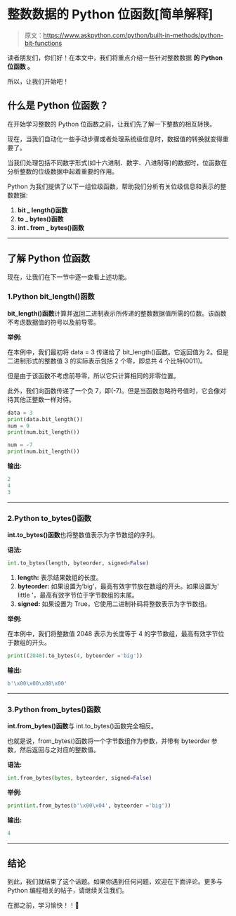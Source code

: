 # 整数数据的 Python 位函数[简单解释]

> 原文：<https://www.askpython.com/python/built-in-methods/python-bit-functions>

读者朋友们，你们好！在本文中，我们将重点介绍一些针对整数数据 **的 **Python 位函数** **。****

所以，让我们开始吧！

## 什么是 Python 位函数？

在开始学习整数的 Python 位函数之前，让我们先了解一下整数的相互转换。

现在，当我们自动化一些手动步骤或者处理系统级信息时，数据值的转换就变得重要了。

当我们处理包括不同数字形式(如十六进制、数字、八进制等)的数据时，位函数在分析整数的位级数据中起着重要的作用。

Python 为我们提供了以下一组位级函数，帮助我们分析有关位级信息和表示的整数数据:

1.  **bit _ length()函数**
2.  **to _ bytes()函数**
3.  **int . from _ bytes()函数**

* * *

## 了解 Python 位函数

现在，让我们在下一节中逐一查看上述功能。

### 1.Python bit_length()函数

**bit_length()函数**计算并返回二进制表示所传递的整数数据值所需的位数。该函数不考虑数据值的符号以及前导零。

**举例:**

在本例中，我们最初将 data = 3 传递给了 bit_length()函数。它返回值为 2。但是二进制形式的整数值 3 的实际表示包括 2 个零，即总共 4 个比特(0011)。

但是由于该函数不考虑前导零，所以它只计算相同的非零位置。

此外，我们向函数传递了一个负 7，即(-7)。但是当函数忽略符号值时，它会像对待其他正整数一样对待。

```py
data = 3
print(data.bit_length()) 
num = 9
print(num.bit_length())

num = -7
print(num.bit_length()) 

```

**输出:**

```py
2
4
3

```

* * *

### 2.Python to_bytes()函数

**int.to_bytes()函数**也将整数值表示为字节数组的序列。

**语法:**

```py
int.to_bytes(length, byteorder, signed=False)

```

1.  **length:** 表示结果数组的长度。
2.  **byteorder:** 如果设置为‘big’，最高有效字节放在数组的开头。如果设置为' little '，最高有效字节位于字节数组的末尾。
3.  **signed:** 如果设置为 True，它使用二进制补码将整数表示为字节数组。

**举例:**

在本例中，我们将整数值 2048 表示为长度等于 4 的字节数组，最高有效字节位于数组的开头。

```py
print((2048).to_bytes(4, byteorder ='big')) 

```

**输出:**

```py
b'\x00\x00\x08\x00'

```

* * *

### 3.Python from_bytes()函数

**int.from_bytes()函数**与 int.to_bytes()函数完全相反。

也就是说，from_bytes()函数将一个字节数组作为参数，并带有 byteorder 参数，然后返回与之对应的整数值。

**语法:**

```py
int.from_bytes(bytes, byteorder, signed=False)

```

**举例:**

```py
print(int.from_bytes(b'\x00\x04', byteorder ='big')) 

```

**输出:**

```py
4

```

* * *

## 结论

到此，我们就结束了这个话题。如果你遇到任何问题，欢迎在下面评论。更多与 Python 编程相关的帖子，请继续关注我们。

在那之前，学习愉快！！🙂